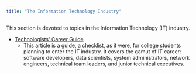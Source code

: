 ```yaml
---
title: "The Information Technology Industry"
---
```


This section is devoted to topics in the Information Technology (IT) industry.

- [Technologists' Career Guide](./CareerGuide.md)
  - This article is a guide, a checklist, as it were, for college students planning to enter the IT industry. It covers the gamut of IT career: software developers, data scientists, system administrators, network engineers, technical team leaders, and junior technical executives.
